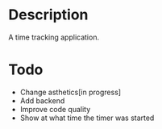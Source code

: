 # Description
A time tracking application.

# Todo
 * Change asthetics[in progress]
 * Add backend
 * Improve code quality
 * Show at what time the timer was started